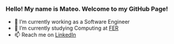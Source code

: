 ### Hello! My name is Mateo. Welcome to my GitHub Page!

- 🔭 I’m currently working as a Software Engineer
- 🌱 I’m currently studying Computing at [FER](https://www.fer.unizg.hr/)
- 📫 Reach me on [LinkedIn](https://www.linkedin.com/in/mateo-jaksic/)
